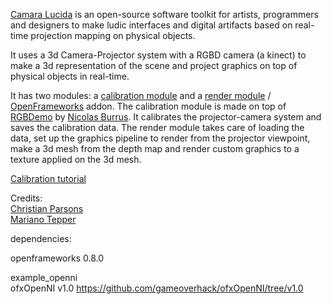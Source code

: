 [Camara Lucida](http://christian-parsons.tech/#camara_lucida) is an open-source software toolkit for artists, programmers and designers to make ludic interfaces and digital artifacts based on real-time projection mapping on physical objects.

It uses a 3d Camera-Projector system with a RGBD camera (a kinect) to make a 3d representation of the scene and project graphics on top of physical objects in real-time. 

It has two modules: a [calibration module](https://github.com/chparsons/rgbdemo) and a [render module](https://github.com/chparsons/ofxCamaraLucida) / [OpenFrameworks](http://www.openframeworks.cc/) addon. The calibration module is made on top of [RGBDemo](https://github.com/nburrus/rgbdemo) by [Nicolas Burrus](https://github.com/nburrus). It calibrates the projector-camera system and saves the calibration data. The render module takes care of loading the data, set up the graphics pipeline to render from the projector viewpoint, make a 3d mesh from the depth map and render custom graphics to a texture applied on the 3d mesh.   

[Calibration tutorial](http://christian-parsons.tech/#camara_lucida/tutorials/calib)

Credits:  
[Christian Parsons](http://christian-parsons.tech/)  
[Mariano Tepper](http://www.tc.umn.edu/~mhtepper/)  

<!--[![Donate Bitcoins](http://christian-parsons.tech/img/donate_bitcoins.png)](http://christian-parsons.tech/#donate)   -->

<!--[![Flattr this git repo](http://api.flattr.com/button/flattr-badge-large.png)](https://flattr.com/submit/auto?user_id=chparsons&url=https://github.com/chparsons/ofxCamaraLucida&title=Camara Lucida&language=en_GB&tags=github&category=software)  -->


dependencies:  

openframeworks 0.8.0  

example_openni  
ofxOpenNI v1.0 
https://github.com/gameoverhack/ofxOpenNI/tree/v1.0  

